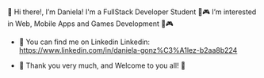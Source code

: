 👋 Hi there!, I’m Daniela! 
I'm a FullStack Developer Student
📲🎮 I’m interested in Web, Mobile Apps and Games Development 📲🎮
- 🔎 You can find me on Linkedin
Linkedin: https://www.linkedin.com/in/daniela-gonz%C3%A1lez-b2aa8b224


- 🧡 Thank you very much, and Welcome to you all! 🧡


<!---
xdanielag/xdanielag is a ✨ special ✨ repository because its `README.md` (this file) appears on your GitHub profile.
You can click the Preview link to take a look at your changes.
--->
